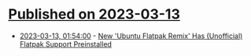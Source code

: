 # [Published on 2023-03-13](index.md)

* [2023-03-13, 01:54:00](https://news.slashdot.org/story/23/03/13/0117251/new-ubuntu-flatpak-remix-has-unofficial-flatpak-support-preinstalled?utm_source=rss1.0mainlinkanon&utm_medium=feed) - [New 'Ubuntu Flatpak Remix' Has (Unofficial) Flatpak Support Preinstalled](https://news.slashdot.org/story/23/03/13/0117251/new-ubuntu-flatpak-remix-has-unofficial-flatpak-support-preinstalled?utm_source=rss1.0mainlinkanon&utm_medium=feed)
